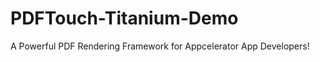 PDFTouch-Titanium-Demo
======================

A Powerful PDF Rendering Framework for Appcelerator App Developers!